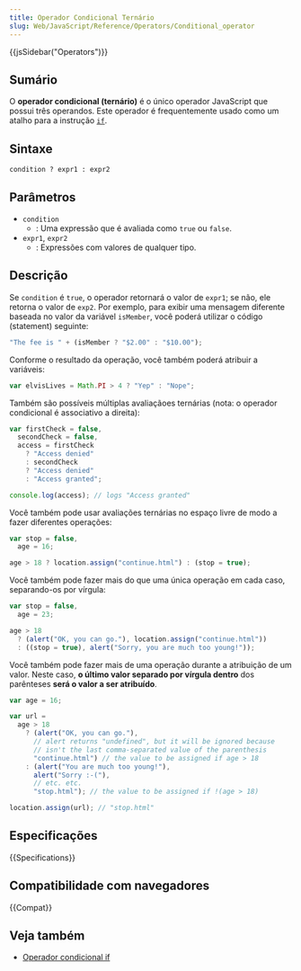 ```yaml
---
title: Operador Condicional Ternário
slug: Web/JavaScript/Reference/Operators/Conditional_operator
---
```


{{jsSidebar("Operators")}}

## Sumário

O **operador condicional (ternário)** é o único operador JavaScript que possui três operandos. Este operador é frequentemente usado como um atalho para a instrução [`if`](/pt-BR/docs/Web/JavaScript/Reference/Statements/if...else).

## Sintaxe

```
condition ? expr1 : expr2
```

## Parâmetros

- `condition`
  - : Uma expressão que é avaliada como `true` ou `false`.
- `expr1`, `expr2`
  - : Expressões com valores de qualquer tipo.

## Descrição

Se `condition` é `true`, o operador retornará o valor de `expr1`; se não, ele retorna o valor de `exp2`. Por exemplo, para exibir uma mensagem diferente baseada no valor da variável `isMember`, você poderá utilizar o código (statement) seguinte:

```js
"The fee is " + (isMember ? "$2.00" : "$10.00");
```

Conforme o resultado da operação, você também poderá atribuir a variáveis:

```js
var elvisLives = Math.PI > 4 ? "Yep" : "Nope";
```

Também são possíveis múltiplas avaliaçãoes ternárias (nota: o operador condicional é associativo a direita):

```js
var firstCheck = false,
  secondCheck = false,
  access = firstCheck
    ? "Access denied"
    : secondCheck
    ? "Access denied"
    : "Access granted";

console.log(access); // logs "Access granted"
```

Você também pode usar avaliações ternárias no espaço livre de modo a fazer diferentes operações:

```js
var stop = false,
  age = 16;

age > 18 ? location.assign("continue.html") : (stop = true);
```

Você também pode fazer mais do que uma única operação em cada caso, separando-os por vírgula:

```js
var stop = false,
  age = 23;

age > 18
  ? (alert("OK, you can go."), location.assign("continue.html"))
  : ((stop = true), alert("Sorry, you are much too young!"));
```

Você também pode fazer mais de uma operação durante a atribuição de um valor. Neste caso, **o último valor separado por vírgula dentro** dos parênteses **será o valor a ser atribuído**.

```js
var age = 16;

var url =
  age > 18
    ? (alert("OK, you can go."),
      // alert returns "undefined", but it will be ignored because
      // isn't the last comma-separated value of the parenthesis
      "continue.html") // the value to be assigned if age > 18
    : (alert("You are much too young!"),
      alert("Sorry :-("),
      // etc. etc.
      "stop.html"); // the value to be assigned if !(age > 18)

location.assign(url); // "stop.html"
```

## Especificações

{{Specifications}}

## Compatibilidade com navegadores

{{Compat}}

## Veja também

- [Operador condicional if](/pt-BR/docs/Web/JavaScript/Reference/Statements/if...else)
